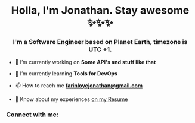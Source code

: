 <h1 align="center">Holla, I'm Jonathan. Stay awesome ✨✨✨</h1>
<h3 align="center">I'm a Software Engineer based on Planet Earth, timezone is UTC +1.</h3>

- 🔭 I’m currently working on **Some API's and stuff like that**

- 🌱 I’m currently learning **Tools for DevOps**

- 📫 How to reach me **farinloyejonathan@gmail.com**

- 📄 Know about my experiences [on my Resume](https://docs.google.com/document/d/e/2PACX-1vRys5zamseAh-18i2YmTOmer1xQBO7-ihpm58cuhtafSEuwGlcSZwiahaxcosSrMw0vQIxho_yUbOfa/pub)

<h3 align="left">Connect with me:</h3>
<p align="left">
</p>
